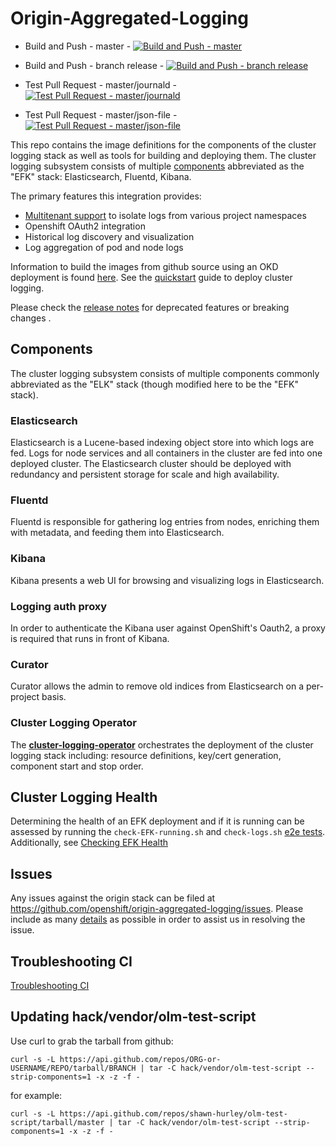 # Origin-Aggregated-Logging
* Build and Push - master - [![Build and Push - master](https://ci.openshift.redhat.com/jenkins/buildStatus/icon?job=build-and-release-latest-origin-aggregated-logging)](https://ci.openshift.redhat.com/jenkins/view/All/job/build-and-release-latest-origin-aggregated-logging/)

* Build and Push - branch release - [![Build and Push - branch release](https://ci.openshift.redhat.com/jenkins/buildStatus/icon?job=push_origin_aggregated_logging_release)](https://ci.openshift.redhat.com/jenkins/view/All/job/push_origin_aggregated_logging_release/)
* Test Pull Request - master/journald - [![Test Pull Request - master/journald](https://ci.openshift.redhat.com/jenkins/buildStatus/icon?job=test_pull_request_openshift_ansible_logging)](https://ci.openshift.redhat.com/jenkins/view/All/job/test_pull_request_openshift_ansible_logging/)
* Test Pull Request - master/json-file - [![Test Pull Request - master/json-file](https://ci.openshift.redhat.com/jenkins/buildStatus/icon?job=test_pull_request_origin_aggregated_logging_json_file)](https://ci.openshift.redhat.com/jenkins/view/All/job/test_pull_request_origin_aggregated_logging_json_file/)

This repo contains the image definitions for the components of the cluster logging
stack as well as tools for building and deploying them.  The cluster logging subsystem
consists of multiple [components](#components) abbreviated as the "EFK"
stack: Elasticsearch, Fluentd, Kibana.

The primary features this integration provides:
* [Multitenant support](docs/access-control.md) to isolate logs from various project namespaces
* Openshift OAuth2 integration
* Historical log discovery and visualization
* Log aggregation of pod and node logs

Information to build the images from github source using an OKD
deployment is found [here](HACKING.md).  See the [quickstart](https://github.com/openshift/cluster-logging-operator#quick-start) guide to deploy cluster logging.

Please check the [release notes](docs/release_notes.md) for deprecated features or breaking changes .

## Components

The cluster logging subsystem consists of multiple components commonly abbreviated
as the "ELK" stack (though modified here to be the "EFK" stack).

### Elasticsearch

Elasticsearch is a Lucene-based indexing object store into which logs
are fed. Logs for node services and all containers in the cluster are
fed into one deployed cluster. The Elasticsearch cluster should be deployed
with redundancy and persistent storage for scale and high availability.

### Fluentd

Fluentd is responsible for gathering log entries from nodes, enriching
them with metadata, and feeding them into Elasticsearch.

### Kibana

Kibana presents a web UI for browsing and visualizing logs in Elasticsearch.

### Logging auth proxy

In order to authenticate the Kibana user against OpenShift's Oauth2, a
proxy is required that runs in front of Kibana.

### Curator

Curator allows the admin to remove old indices from Elasticsearch on a per-project
basis.

### Cluster Logging Operator

The [**cluster-logging-operator**](https://github.com/openshift/cluster-logging-operator) orchestrates the deployment
of the cluster logging stack including: resource definitions, key/cert generation, component
start and stop order.

## Cluster Logging Health

Determining the health of an EFK deployment and if it is running can be assessed
by running the `check-EFK-running.sh` and `check-logs.sh` [e2e tests](hack/testing/).
Additionally, see [Checking EFK Health](docs/checking-efk-health.md)

## Issues

Any issues against the origin stack can be filed at https://github.com/openshift/origin-aggregated-logging/issues.  Please
include as many [details](docs/issues.md) as possible in order to assist us in resolving the issue.

## Troubleshooting CI
[Troubleshooting CI](docs/troubleshooting-ci.md)

## Updating hack/vendor/olm-test-script
Use curl to grab the tarball from github:
```
curl -s -L https://api.github.com/repos/ORG-or-USERNAME/REPO/tarball/BRANCH | tar -C hack/vendor/olm-test-script --strip-components=1 -x -z -f -
```
for example:
```
curl -s -L https://api.github.com/repos/shawn-hurley/olm-test-script/tarball/master | tar -C hack/vendor/olm-test-script --strip-components=1 -x -z -f -
```
